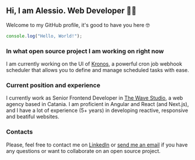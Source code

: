 ## Hi, I am Alessio. Web Developer 👋😎
Welcome to my GitHub profile, it's good to have you here 🤓

```javascript
console.log("Hello, World!");
```

### In what open source project I am working on right now
I am currently working on the UI of [Kronos](https://github.com/ostafen/kronos), a powerful cron job webhook scheduler that allows you to define and manage scheduled tasks with ease.

### Current position and experience
I currently work as Senior Frontend Developer in [The Wave Studio](https://www.thewavestudio.it/), a web agency based in Catania.
I am proficient in Angular and React (and Next.js), and I have a lot of experience (5+ years) in developing reactive, responsive and beatiful websites.

### Contacts
Please, feel free to contact me on [LinkedIn](https://www.linkedin.com/in/alessiosferro/) or [send me an email](mailto:sferro.alessio@gmail.com) if you have any questions or want to collaborate on an open source project.
